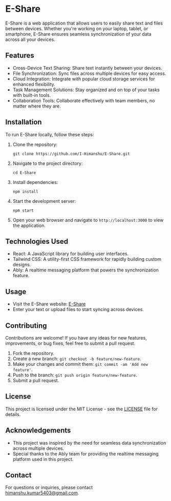 # E-Share

E-Share is a web application that allows users to easily share text and files between devices. Whether you're working on your laptop, tablet, or smartphone, E-Share ensures seamless synchronization of your data across all your devices.

## Features

- Cross-Device Text Sharing: Share text instantly between your devices.
- File Synchronization: Sync files across multiple devices for easy access.
- Cloud Integration: Integrate with popular cloud storage services for enhanced flexibility.
- Task Management Solutions: Stay organized and on top of your tasks with built-in tools.
- Collaboration Tools: Collaborate effectively with team members, no matter where they are.

## Installation

To run E-Share locally, follow these steps:

1. Clone the repository:
   ```
   git clone https://github.com/I-Himanshu/E-Share.git
   ```

2. Navigate to the project directory:
   ```
   cd E-Share
   ```

3. Install dependencies:
   ```
   npm install
   ```

4. Start the development server:
   ```
   npm start
   ```

5. Open your web browser and navigate to `http://localhost:3000` to view the application.

## Technologies Used

- React: A JavaScript library for building user interfaces.
- Tailwind CSS: A utility-first CSS framework for rapidly building custom designs.
- Ably: A realtime messaging platform that powers the synchronization feature.

## Usage

- Visit the E-Share website: [E-Share](https://E-Share.herokuapp.com/)
- Enter your text or upload files to start syncing across devices.

## Contributing

Contributions are welcome! If you have any ideas for new features, improvements, or bug fixes, feel free to submit a pull request.

1. Fork the repository.
2. Create a new branch: `git checkout -b feature/new-feature`.
3. Make your changes and commit them: `git commit -am 'Add new feature'`.
4. Push to the branch: `git push origin feature/new-feature`.
5. Submit a pull request.

## License

This project is licensed under the MIT License - see the [LICENSE](LICENSE) file for details.

## Acknowledgements

- This project was inspired by the need for seamless data synchronization across multiple devices.
- Special thanks to the Ably team for providing the realtime messaging platform used in this project.

## Contact

For questions or inquiries, please contact [himanshu.kumar5403@gmail.com](mailto:himanshu.kumar5403@gmail.com).

